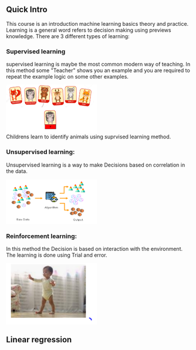 ## Quick Intro

This course is an introduction machine learning basics theory and practice. Learning is a general word refers to decision making using previews knowledge. There are 3 different types of learning:

### Supervised learning
supervised learning is maybe the most common modern way of teaching. In this method some "Teacher" shows you an example
and you are required to repeat the example logic on some other examples.

<div class="fig figcenter fighighlight">
  <img src="/Lesson_0/image1.PNG" width="49%" align="center">
  <div class="figcaption">Childrens learn to identify animals using suprvised learning method.</div>
</div>

### Unsupervised learning:

Unsupervised learning is a way to make Decisions based on correlation in the data.

<div class="fig figcenter fighighlight">
  <img align="center" src="/Lesson_0/Image2.PNG" width="49%">
</div>


### Reinforcement learning:

In this method the Decision is based on interaction with the environment. The learning is done using Trial and error. 

<img src="/Lesson_0/Image3.PNG" width="49%" align="center">
 


## Linear regression 

